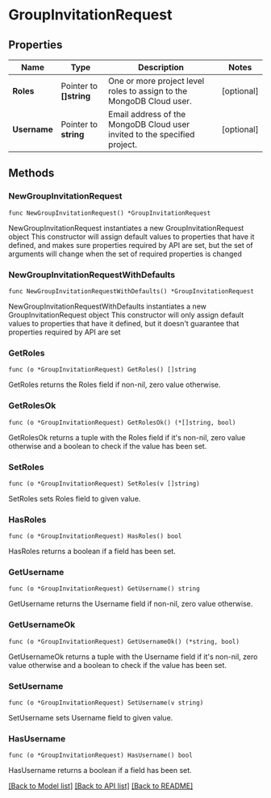 # GroupInvitationRequest

## Properties

Name | Type | Description | Notes
------------ | ------------- | ------------- | -------------
**Roles** | Pointer to **[]string** | One or more project level roles to assign to the MongoDB Cloud user. | [optional] 
**Username** | Pointer to **string** | Email address of the MongoDB Cloud user invited to the specified project. | [optional] 

## Methods

### NewGroupInvitationRequest

`func NewGroupInvitationRequest() *GroupInvitationRequest`

NewGroupInvitationRequest instantiates a new GroupInvitationRequest object
This constructor will assign default values to properties that have it defined,
and makes sure properties required by API are set, but the set of arguments
will change when the set of required properties is changed

### NewGroupInvitationRequestWithDefaults

`func NewGroupInvitationRequestWithDefaults() *GroupInvitationRequest`

NewGroupInvitationRequestWithDefaults instantiates a new GroupInvitationRequest object
This constructor will only assign default values to properties that have it defined,
but it doesn't guarantee that properties required by API are set

### GetRoles

`func (o *GroupInvitationRequest) GetRoles() []string`

GetRoles returns the Roles field if non-nil, zero value otherwise.

### GetRolesOk

`func (o *GroupInvitationRequest) GetRolesOk() (*[]string, bool)`

GetRolesOk returns a tuple with the Roles field if it's non-nil, zero value otherwise
and a boolean to check if the value has been set.

### SetRoles

`func (o *GroupInvitationRequest) SetRoles(v []string)`

SetRoles sets Roles field to given value.

### HasRoles

`func (o *GroupInvitationRequest) HasRoles() bool`

HasRoles returns a boolean if a field has been set.
### GetUsername

`func (o *GroupInvitationRequest) GetUsername() string`

GetUsername returns the Username field if non-nil, zero value otherwise.

### GetUsernameOk

`func (o *GroupInvitationRequest) GetUsernameOk() (*string, bool)`

GetUsernameOk returns a tuple with the Username field if it's non-nil, zero value otherwise
and a boolean to check if the value has been set.

### SetUsername

`func (o *GroupInvitationRequest) SetUsername(v string)`

SetUsername sets Username field to given value.

### HasUsername

`func (o *GroupInvitationRequest) HasUsername() bool`

HasUsername returns a boolean if a field has been set.

[[Back to Model list]](../README.md#documentation-for-models) [[Back to API list]](../README.md#documentation-for-api-endpoints) [[Back to README]](../README.md)


